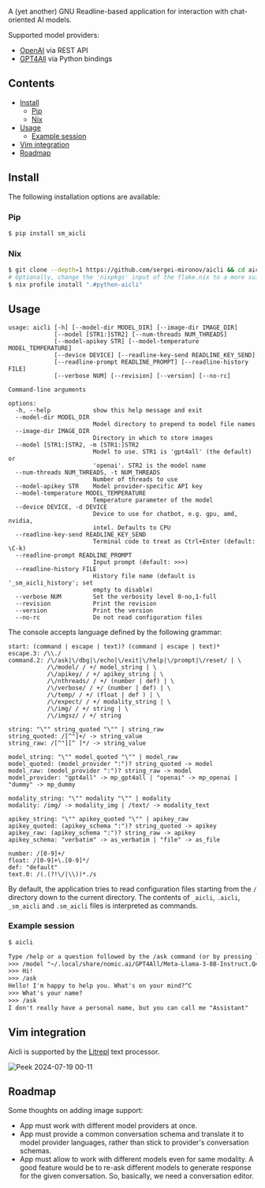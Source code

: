 A (yet another) GNU Readline-based application for interaction with chat-oriented AI models.

Supported model providers:

* [OpenAI](https://www.openai.com) via REST API
* [GPT4All](https://www.nomic.ai/gpt4all) via Python bindings

Contents
--------

<!-- vim-markdown-toc GFM -->

* [Install](#install)
    * [Pip](#pip)
    * [Nix](#nix)
* [Usage](#usage)
    * [Example session](#example-session)
* [Vim integration](#vim-integration)
* [Roadmap](#roadmap)

<!-- vim-markdown-toc -->

Install
-------

The following installation options are available:

### Pip

```sh
$ pip install sm_aicli
```

### Nix

```sh
$ git clone --depth=1 https://github.com/sergei-mironov/aicli && cd aicli
# Optionally, change the 'nixpkgs' input of the flake.nix to a more suitable
$ nix profile install ".#python-aicli"
```

Usage
-----

<!--
``` python
!aicli --help
```
-->
``` result
usage: aicli [-h] [--model-dir MODEL_DIR] [--image-dir IMAGE_DIR]
             [--model [STR1:]STR2] [--num-threads NUM_THREADS]
             [--model-apikey STR] [--model-temperature MODEL_TEMPERATURE]
             [--device DEVICE] [--readline-key-send READLINE_KEY_SEND]
             [--readline-prompt READLINE_PROMPT] [--readline-history FILE]
             [--verbose NUM] [--revision] [--version] [--no-rc]

Command-line arguments

options:
  -h, --help            show this help message and exit
  --model-dir MODEL_DIR
                        Model directory to prepend to model file names
  --image-dir IMAGE_DIR
                        Directory in which to store images
  --model [STR1:]STR2, -m [STR1:]STR2
                        Model to use. STR1 is 'gpt4all' (the default) or
                        'openai'. STR2 is the model name
  --num-threads NUM_THREADS, -t NUM_THREADS
                        Number of threads to use
  --model-apikey STR    Model provider-specific API key
  --model-temperature MODEL_TEMPERATURE
                        Temperature parameter of the model
  --device DEVICE, -d DEVICE
                        Device to use for chatbot, e.g. gpu, amd, nvidia,
                        intel. Defaults to CPU
  --readline-key-send READLINE_KEY_SEND
                        Terminal code to treat as Ctrl+Enter (default: \C-k)
  --readline-prompt READLINE_PROMPT
                        Input prompt (default: >>>)
  --readline-history FILE
                        History file name (default is '_sm_aicli_history'; set
                        empty to disable)
  --verbose NUM         Set the verbosity level 0-no,1-full
  --revision            Print the revision
  --version             Print the version
  --no-rc               Do not read configuration files
```

The console accepts language defined by the following grammar:

<!--
``` python
from sm_aicli import GRAMMAR
from textwrap import dedent
print(dedent(GRAMMAR).strip())
```
-->

``` result
start: (command | escape | text)? (command | escape | text)*
escape.3: /\\./
command.2: /\/ask|\/dbg|\/echo|\/exit|\/help|\/prompt|\/reset/ | \
           /\/model/ / +/ model_string | \
           /\/apikey/ / +/ apikey_string | \
           /\/nthreads/ / +/ (number | def) | \
           /\/verbose/ / +/ (number | def) | \
           /\/temp/ / +/ (float | def ) | \
           /\/expect/ / +/ modality_string | \
           /\/img/ / +/ string | \
           /\/imgsz/ / +/ string

string: "\"" string_quoted "\"" | string_raw
string_quoted: /[^"]+/ -> string_value
string_raw: /[^"][^ ]*/ -> string_value

model_string: "\"" model_quoted "\"" | model_raw
model_quoted: (model_provider ":")? string_quoted -> model
model_raw: (model_provider ":")? string_raw -> model
model_provider: "gpt4all" -> mp_gpt4all | "openai" -> mp_openai | "dummy" -> mp_dummy

modality_string: "\"" modality "\"" | modality
modality: /img/ -> modality_img | /text/ -> modality_text

apikey_string: "\"" apikey_quoted "\"" | apikey_raw
apikey_quoted: (apikey_schema ":")? string_quoted -> apikey
apikey_raw: (apikey_schema ":")? string_raw -> apikey
apikey_schema: "verbatim" -> as_verbatim | "file" -> as_file

number: /[0-9]+/
float: /[0-9]+\.[0-9]*/
def: "default"
text.0: /(.(?!\/|\\))*./s
```

By default, the application tries to read configuration files starting from the `/` directory down
to the current directory. The contents of `_aicli`, `.aicli`, `_sm_aicli` and `.sm_aicli` files is
interpreted as commands.

### Example session

``` sh
$ aicli
```
``` txt
Type /help or a question followed by the /ask command (or by pressing `C-k` key).
>>> /model "~/.local/share/nomic.ai/GPT4All/Meta-Llama-3-8B-Instruct.Q4_0.gguf"
>>> Hi!
>>> /ask
Hello! I'm happy to help you. What's on your mind?^C
>>> What's your name?
>>> /ask
I don't really have a personal name, but you can call me "Assistant"
```

Vim integration
---------------

Aicli is supported by the [Litrepl](https://github.com/sergei-mironov/litrepl) text processor.

![Peek 2024-07-19 00-11](https://github.com/user-attachments/assets/7e5e59ea-bb96-4ebe-988f-726e83929dab)


Roadmap
-------

Some thoughts on adding image support:

- App must work with different model providers at once.
- App must provide a common conversation schema and translate it to model provider languages, rather
  than stick to provider's conversation schemas.
- App must allow to work with different models even for same modality. A good feature would be to
  re-ask different models to generate response for the given conversation. So, basically, we need a
  conversation editor.

